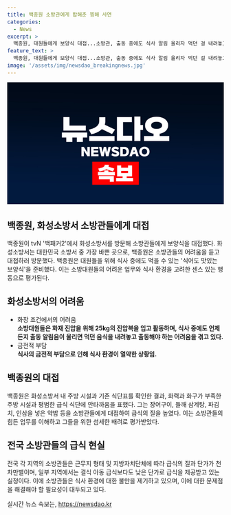 ```yaml
---
title: 백종원 소방관에게 밥해준 찡해 사연
categories:
  - News
excerpt: >
  백종원, 대원들에게 보양식 대접...소방관, 출동 중에도 식사 알림 울리자 먹던 걸 내려놓고 출동 필요. 식어도 맛있는 보양식 필요 백종원, 화성소방서에 방문해 출동대원들 보양식 의뢰. 소방관들의 고생을 보며 안타까움 표현. 기존 식단표와 주방 시설 점검 후 식단이 일반 급식 수준이라며 매우 안타까워했다. 한편, 전국 소방관들의 급식의 질은 지방자치단체와 근무지 형태별로 천차만별이며, 이에 대한 해결책을 요구하고 있다.
feature_text: >
  백종원, 대원들에게 보양식 대접...소방관, 출동 중에도 식사 알림 울리자 먹던 걸 내려놓고 출동 필요. 식어도 맛있는 보양식 필요 백종원, 화성소방서에 방문해 출동대원들 보양식 의뢰. 소방관들의 고생을 보며 안타까움 표현. 기존 식단표와 주방 시설 점검 후 식단이 일반 급식 수준이라며 매우 안타까워했다. 한편, 전국 소방관들의 급식의 질은 지방자치단체와 근무지 형태별로 천차만별이며, 이에 대한 해결책을 요구하고 있다.
image: '/assets/img/newsdao_breakingnews.jpg'
---
```


<p><img src="/assets/img/newsdao_breakingnews.jpg" alt="ranknews 속보" /></p>

<h2 data-ke-size="size26">백종원, 화성소방서 소방관들에게 대접</h2>

<p data-ke-size="size16">백종원이 tvN '백패커2'에서 화성소방서를 방문해 소방관들에게 보양식을 대접했다. 화성소방서는 대한민국 소방서 중 가장 바쁜 곳으로, 백종원은 소방관들의 어려움을 듣고 대접하러 방문했다. 백종원은 대원들을 위해 식사 중에도 먹을 수 있는 '식어도 맛있는 보양식'을 준비했다. 이는 소방대원들의 어려운 업무와 식사 환경을 고려한 센스 있는 행동으로 평가된다.</p>

<h2 data-ke-size="size26">화성소방서의 어려움</h2>

<ul>
  <li>화장 조건에서의 어려움</li>
  <td style="text-align: center; height: 17px;"><b>소방대원들은 화재 진압을 위해 25kg의 진압복을 입고 활동하며, 식사 중에도 언제든지 출동 알림음이 울리면 먹던 음식을 내려놓고 출동해야 하는 어려움을 겪고 있다.</b></td>

  <li>금전적 부담</li>
  <td style="text-align: center; height: 17px;"><b>식사의 금전적 부담으로 인해 식사 환경이 열악한 상황임.</b></td>
</ul>

<h2 data-ke-size="size26">백종원의 대접</h2>

<p data-ke-size="size16">백종원은 화성소방서 내 주방 시설과 기존 식단표를 확인한 결과, 화력과 화구가 부족한 주방 시설과 평범한 급식 식단에 안타까움을 표했다. 그는 장어구이, 들깨 삼계탕, 파김치, 인삼을 넣은 약밥 등을 소방관들에게 대접하여 급식의 질을 높였다. 이는 소방관들의 힘든 업무를 이해하고 그들을 위한 섬세한 배려로 평가받았다.</p>

<h2 data-ke-size="size26">전국 소방관들의 급식 현실</h2>

<p data-ke-size="size16">전국 각 지역의 소방관들은 근무지 형태 및 지방자치단체에 따라 급식의 질과 단가가 천차만별이며, 일부 지역에서는 결식 아동 급식보다도 낮은 단가로 급식을 제공받고 있는 실정이다. 이에 소방관들은 식사 환경에 대한 불만을 제기하고 있으며, 이에 대한 문제점을 해결해야 할 필요성이 대두되고 있다.</p>
실시간 뉴스 속보는, <a href="https://newsdao.kr" rel="dofollow">https://newsdao.kr</a>


